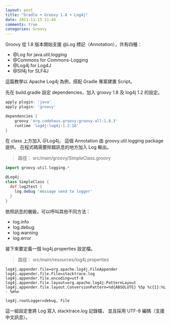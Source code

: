 ```yaml
---
layout: post
title: "Gradle + Groovy 1.8 + Log4j"
date: 2011-11-15 11:44
comments: true
categories: Groovy 
---
```


Groovy 從 1.8 版本開始支援 @Log 標記（Annotation），共有四種：

* @Log for java.util.logging
* @Commons for Commons-Logging
* @Log4j for Log4J
* @Slf4j for SLF4J

這篇教學以 Apache Log4j 為例，搭配 Gradle 專案建置 Script。

先在 build.gradle 設定 dependencies，加入 groovy 1.8 及 log4j 1.2 的設定。

``` groovy
apply plugin: 'java'
apply plugin: 'groovy'

dependencies {
	groovy 'org.codehaus.groovy:groovy-all:1.8.3'
	runtime 'log4j:log4j:1.2.16'
}
```

在 class 上方加入 ＠Log4j，
這個 Annotation 由 groovy.util.logging package 提供。
在程式碼需要除錯訊息的地方加入 Log 輸出。

> 路徑： src/main/groovy/SimpleClass.groovy

``` groovy
import groovy.util.logging.*

@Log4j
class SimpleClass {
  def log2test {
    log.debug 'message send to logger'
  }
}
```

依照訊息的層級，可以呼叫其他不同方法：

* log.info
* log.debug
* log.warning
* log.error

接下來要定義一個 log4j.properties 設定檔。

> 路徑： src/main/resources/log4j.properties

``` properties
log4j.appender.file=org.apache.log4j.FileAppender
log4j.appender.file.File=stacktrace.log
log4j.appender.file.encoding=utf-8
log4j.appender.file.layout=org.apache.log4j.PatternLayout
log4j.appender.file.layout.ConversionPattern=%d{ABSOLUTE} %5p %c{1}:%L - %m%n

log4j.rootLogger=debug, file
```

這一組設定會將 Log 寫入 stacktrace.log 記錄檔，
並且採用 UTF-8 編碼（支援中文訊息）。
